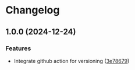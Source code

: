 # Changelog

## 1.0.0 (2024-12-24)


### Features

* Integrate github action for versioning ([3e78679](https://github.com/hasithaishere/sharp-heic-lambda-layer/commit/3e78679a234a2cf2eda990990132d54767794169))
